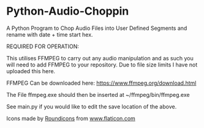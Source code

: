 # Python-Audio-Choppin
A Python Program to Chop Audio Files into User Defined Segments and rename with date + time start hex. 

REQUIRED FOR OPERATION:

This utilises FFMPEG to carry out any audio manipulation and as such you will need to add FFMPEG to your repository. Due to file size limits I have not uploaded this here. 

FFMPEG Can be downloaded here: https://www.ffmpeg.org/download.html

The File ffmpeg.exe should then be inserted at ~/ffmpeg/bin/ffmpeg.exe

See main.py if you would like to edit the save location of the above. 


Icons made by <a href="https://www.flaticon.com/authors/roundicons" title="Roundicons">Roundicons</a> from <a href="https://www.flaticon.com/" title="Flaticon"> www.flaticon.com</a>